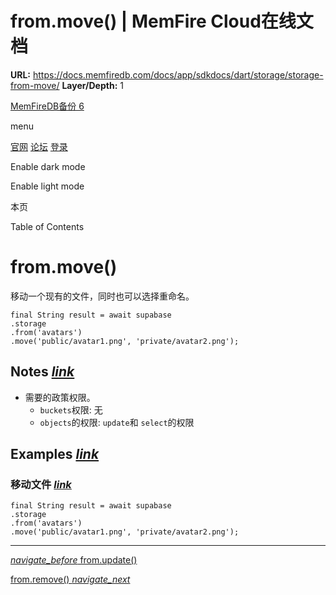 # from.move() | MemFire Cloud在线文档

**URL:** https://docs.memfiredb.com/docs/app/sdkdocs/dart/storage/storage-from-move/
**Layer/Depth:** 1

[MemFireDB备份 6](/)

menu

[官网](https://memfiredb.com/)
[论坛](https://community.memfiredb.com/)
[登录](https://cloud.memfiredb.com/auth/login)

Enable dark mode

Enable light mode

本页

Table of Contents

# from.move()

移动一个现有的文件，同时也可以选择重命名。

```
final String result = await supabase
.storage
.from('avatars')
.move('public/avatar1.png', 'private/avatar2.png');
```

## Notes [*link*](#notes)

* 需要的政策权限。
  + `buckets`权限: 无
  + `objects`的权限: `update`和 `select`的权限

## Examples [*link*](#examples)

### 移动文件 [*link*](#%e7%a7%bb%e5%8a%a8%e6%96%87%e4%bb%b6)

```
final String result = await supabase
.storage
.from('avatars')
.move('public/avatar1.png', 'private/avatar2.png');
```

---

[*navigate\_before* from.update()](/docs/app/sdkdocs/dart/storage/storage-from-update/)

[from.remove() *navigate\_next*](/docs/app/sdkdocs/dart/storage/storage-from-remove/)